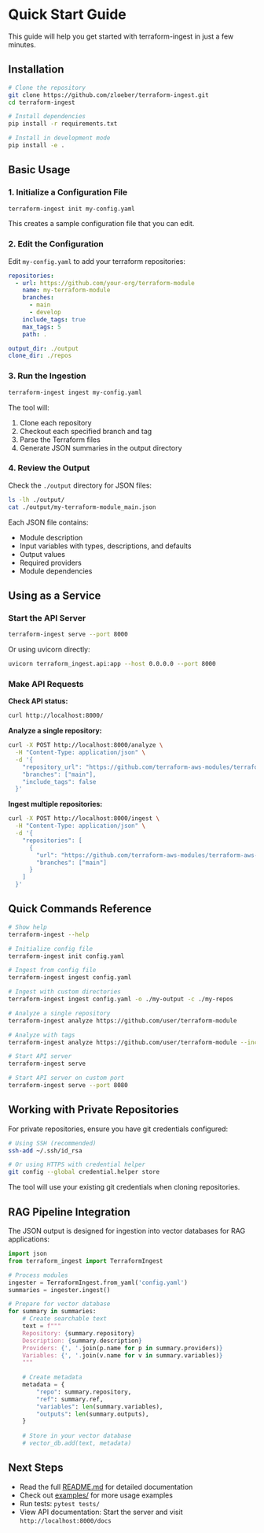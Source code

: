 # Quick Start Guide

This guide will help you get started with terraform-ingest in just a few minutes.

## Installation

```bash
# Clone the repository
git clone https://github.com/zloeber/terraform-ingest.git
cd terraform-ingest

# Install dependencies
pip install -r requirements.txt

# Install in development mode
pip install -e .
```

## Basic Usage

### 1. Initialize a Configuration File

```bash
terraform-ingest init my-config.yaml
```

This creates a sample configuration file that you can edit.

### 2. Edit the Configuration

Edit `my-config.yaml` to add your terraform repositories:

```yaml
repositories:
  - url: https://github.com/your-org/terraform-module
    name: my-terraform-module
    branches:
      - main
      - develop
    include_tags: true
    max_tags: 5
    path: .

output_dir: ./output
clone_dir: ./repos
```

### 3. Run the Ingestion

```bash
terraform-ingest ingest my-config.yaml
```

The tool will:
1. Clone each repository
2. Checkout each specified branch and tag
3. Parse the Terraform files
4. Generate JSON summaries in the output directory

### 4. Review the Output

Check the `./output` directory for JSON files:

```bash
ls -lh ./output/
cat ./output/my-terraform-module_main.json
```

Each JSON file contains:
- Module description
- Input variables with types, descriptions, and defaults
- Output values
- Required providers
- Module dependencies

## Using as a Service

### Start the API Server

```bash
terraform-ingest serve --port 8000
```

Or using uvicorn directly:

```bash
uvicorn terraform_ingest.api:app --host 0.0.0.0 --port 8000
```

### Make API Requests

**Check API status:**
```bash
curl http://localhost:8000/
```

**Analyze a single repository:**
```bash
curl -X POST http://localhost:8000/analyze \
  -H "Content-Type: application/json" \
  -d '{
    "repository_url": "https://github.com/terraform-aws-modules/terraform-aws-vpc",
    "branches": ["main"],
    "include_tags": false
  }'
```

**Ingest multiple repositories:**
```bash
curl -X POST http://localhost:8000/ingest \
  -H "Content-Type: application/json" \
  -d '{
    "repositories": [
      {
        "url": "https://github.com/terraform-aws-modules/terraform-aws-vpc",
        "branches": ["main"]
      }
    ]
  }'
```

## Quick Commands Reference

```bash
# Show help
terraform-ingest --help

# Initialize config file
terraform-ingest init config.yaml

# Ingest from config file
terraform-ingest ingest config.yaml

# Ingest with custom directories
terraform-ingest ingest config.yaml -o ./my-output -c ./my-repos

# Analyze a single repository
terraform-ingest analyze https://github.com/user/terraform-module

# Analyze with tags
terraform-ingest analyze https://github.com/user/terraform-module --include-tags

# Start API server
terraform-ingest serve

# Start API server on custom port
terraform-ingest serve --port 8080
```

## Working with Private Repositories

For private repositories, ensure you have git credentials configured:

```bash
# Using SSH (recommended)
ssh-add ~/.ssh/id_rsa

# Or using HTTPS with credential helper
git config --global credential.helper store
```

The tool will use your existing git credentials when cloning repositories.

## RAG Pipeline Integration

The JSON output is designed for ingestion into vector databases for RAG applications:

```python
import json
from terraform_ingest import TerraformIngest

# Process modules
ingester = TerraformIngest.from_yaml('config.yaml')
summaries = ingester.ingest()

# Prepare for vector database
for summary in summaries:
    # Create searchable text
    text = f"""
    Repository: {summary.repository}
    Description: {summary.description}
    Providers: {', '.join(p.name for p in summary.providers)}
    Variables: {', '.join(v.name for v in summary.variables)}
    """
    
    # Create metadata
    metadata = {
        "repo": summary.repository,
        "ref": summary.ref,
        "variables": len(summary.variables),
        "outputs": len(summary.outputs),
    }
    
    # Store in your vector database
    # vector_db.add(text, metadata)
```

## Next Steps

- Read the full [README.md](README.md) for detailed documentation
- Check out [examples/](examples/) for more usage examples
- Run tests: `pytest tests/`
- View API documentation: Start the server and visit `http://localhost:8000/docs`

